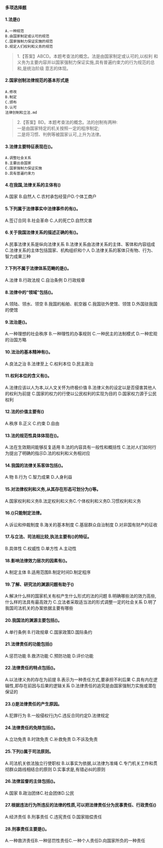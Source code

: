 #### 多项选择题
#### 1.法是()
    A.一种规范
    B.由国家制定或认可的规范
    C.国家强制力保证实施的规范
    D.规定人们权利和义务的规范
>   1.【答案】ABCD。本题考查法的概念。法是由国家制定或认可的,以权利
    和义务为主要内容并以国家强制力保证实施,具有普遍约束力的行为规范的总和,是统治阶级
    意志的体现。    
    
#### 2.国家创制法律规范的基本形式是
    A.修改
    B.制定
    C.颁布
    D.认可
    法律创制和立法.md
>   2.【答案】BD。本题考查法的概念。法的创制有两种:    
    一是由国家特定的机关按照一定的程序制定;    
    二是将习惯、判例等被国家认可,上升为法律。    

    
#### 3.法律主要特征表现在()。
    A.调整社会关系
    B.主要出自国家
    C.国家强制力保证实施
    D.具有普遍约束力

    
    
#### 4.在我国,法律关系的主体有()
A.国家
B.自然人
C.农村承包经营户D.个体工商户
#### 5.下列属于法律事实中法律事件的有()。
A.签订合同
B.社会革命
C.人的死亡D.自然灾害
#### 6.关于我国法律关系的描述正确的有()。
A.民事法律关系是纵向法律关系
B.法律关系由法律关系的主体、客体和内容组成
C.法律关系的主体包括国家、机构组织和个人
D.法律关系的客体只有物、行为、智力成果三种
#### 7.下列不属于法律体系范畴的是()。
A.法律
B.行政法规
C.自治条例
D.行政规章
#### 8.法律中的“领域”包括()。
A.领陆、领水、领空
B.我国的船舶、航空器
C.我国驻外使馆、领馆
D.外国驻我国的使馆
#### 9.法治是()。
A.一种理想的社会秩序
B.一种理性的办事规则
C.一种民主的法制模式
D.一种宏观的治国方略
#### 10.法治的基本精神有()。
A.良法之治
B.法律至上
C.权利本位
D.民主政治
#### 11.权利本位的含义有()。
A.法律应该以人为本,以人文关怀为终极价值
B.法律义务的设定以是否侵害其他人的权利为前提
C.国家的权力的行使以公民权利的实现为目的
D.国家权力源于公民权利
#### 12.法的价值主要有()
A.秩序
B.正义
C.约束
D.自由
#### 13.法的规范性具体体现在()。
A.法在生效期间能够反复适用
B.法的内容具有一般性和概括性
C.法对人们如何行为提出了明确的指示D.法的权利和义务相对应
#### 14.我国的法律关系客体包括()。
A.物
B.行为
C.智力成果
D.人身利益
#### 15.对法律权利和义务,从其存在形态可划分为()等。
A.国家权利和义务B.法定权利和义务C.个体权利和义务D.习惯权利和义务

#### 16.()只能制定法律。
A.诉讼和仲裁制度
B.海关的基本制度
C.基层群众自治制度
D.对非国有财产的征收
#### 17.与立法、司法相比较,执法主要有()的特征。
B.具体性
C.权威性
D.单方性
A.主动性
#### 18.影响法律效力层次的因素有()。
A.制定主体
B.适用范围B.制定时间D.制定程序
#### 19.了解、研究法的渊源问题有助于()
A.解决什么样的国家机关有权产生什么形式的法的问题
B.明确哪些法的效力高些,什么样的法具有最高效力
C.立法者采取适当法的形式调整一定的社会关系
D.明了我国司法机关的办案依据主要有哪些
#### 20.我国法的渊源主要包括()。
A.单行条例
B.行政规章
C.国家政策D.国际条约
#### 21.法律责任的功能包括()
A.惩罚功能
B.救济功能
C.预防功能
D.评价功能
#### 22.法律责任的特点包括()。
A.以法律义务的存在为前提
B.表示为一种责任方式,要承担不利后果
C.具有内在逻辑性,即存在前因与后果的逻辑关系
D.法律责任的追究是由国家强制力实施或潜在保证的
#### 23.()是法律责任的产生原因。
A.犯罪行为
B.一般侵权行j为C.违反合同约定D.法律规定
#### 24.法律责任的免除包括()。
A.立功免责
B.时效免责
C.补救免责
D.不诉及免责
#### 25.下列()属于司法原则。
A.司法机关依法独立行使职权
B.以事实为依据,以法律为准绳
C.专门机关工作和贯彻群众路线相结合的原则
D.实事求是,有错必纠的原则
#### 26.法律监督的主体包括()。
A.国家
B.政治团体C.社会团体D.公民
#### 27.根据违法行为所违反的法律的性质,可以把法律责任分为民事责任、行政责任()
A.经济责任
B.刑事责任
C.违宪责任
D.国家赔偿责任
#### 28.刑事责任主要是()。
A.一种救济责任B.一种惩罚性责任C.一种个人责任D.向国家所负的一种责任





